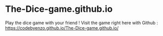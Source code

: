 # The-Dice-game.github.io
Play the dice game with your friend !
Visit the game right here with Github : https://codebyenzo.github.io/The-Dice-game.github.io/
